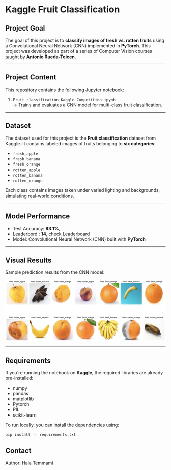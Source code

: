 #  Kaggle Fruit Classification

##  Project Goal

The goal of this project is to **classify images of fresh vs. rotten fruits** using a Convolutional Neural Network (CNN) implemented in **PyTorch**.
This project was developed as part of a series of Computer Vision courses taught by **Antonio Rueda-Toicen**.

---

##  Project Content

This repository contains the following Jupyter notebook:

1. `Fruit_classification_Kaggle_Competition.ipynb`  
 → Trains and evaluates a CNN model for multi-class fruit classification.


---

##  Dataset

The dataset used for this project is the **Fruit classification** dataset from Kaggle.
It contains labeled images of fruits belonging to **six categories**:

- `fresh_apple`
- `fresh_banana`
- `fresh_orange`
- `rotten_apple`
- `rotten_banana`
- `rotten_orange`

Each class contains images taken under varied lighting and backgrounds, simulating real-world conditions.

---

## Model Performance

- Test Accuracy: **93.1%**,
- Leaderbord : **14**,   check [Leaderboard ](https://www.kaggle.com/competitions/fruit-classification/leaderboard)
- Model: Convolutional Neural Network (CNN) built with **PyTorch**


---

## Visual Results

Sample prediction results from the CNN model:

![Sample Predictions](images/Fruit_Classification_Predictions.png)

---


##  Requirements

If you're running the notebook on **Kaggle**, the required libraries are already pre-installed:

- numpy  
- pandas  
- matplotlib  
- Pytorch
- PIL
- scikit-learn  

To run locally, you can install the dependencies using:

```bash
pip install -r requirements.txt
```

## Contact

Author: Hala Temmami

